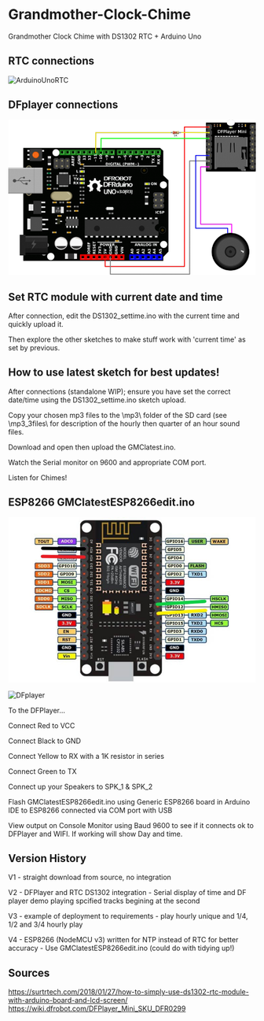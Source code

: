 # Grandmother-Clock-Chime
Grandmother Clock Chime with DS1302 RTC + Arduino Uno 

## RTC connections



![ArduinoUnoRTC](https://i0.wp.com/surtrtech.com/wp-content/uploads/2018/01/4f79e-1.png?resize=640%2C454&ssl=1)


## DFplayer connections



![DFplayer](https://raw.githubusercontent.com/DFRobot/DFRobotMediaWikiImage/master/Image/playerMini.png)



## Set RTC module with current date and time


After connection, edit the DS1302_settime.ino with the current time and quickly upload it.

Then explore the other sketches to make stuff work with 'current time' as set by previous.


## How to use latest sketch for best updates!


After connections (standalone WIP); ensure you have set the correct date/time using the DS1302_settime.ino sketch upload.

Copy your chosen mp3 files to the \mp3\ folder of the SD card (see \mp3_3files\ for description of the hourly then quarter of an hour sound files.

Download and open then upload the GMClatest.ino.

Watch the Serial monitor on 9600 and appropriate COM port.

Listen for Chimes!


## ESP8266 GMClatestESP8266edit.ino

![ESP8266](https://github.com/steeegraham/Grandmother-Clock-Chime/blob/main/NodeMCU-ESP8266-Pinout-DFPlayermini.jpg)

![DFplayer](https://dfimg.dfrobot.com/nobody/wiki/77048a25b85b6e29438244020e7237e1.png)

To the DFPlayer...

 Connect Red to VCC 

 Connect Black to GND

 Connect Yellow to RX with a 1K resistor in series

 Connect Green to TX

 Connect up your Speakers to SPK_1 & SPK_2

Flash GMClatestESP8266edit.ino using Generic ESP8266 board in Arduino IDE to ESP8266 connected via COM port with USB

View output on Console Monitor using Baud 9600 to see if it connects ok to DFPlayer and WIFI.  If working will show Day and time.


## Version History

 V1 - straight download from source, no integration


 V2 - DFPlayer and RTC DS1302 integration - Serial display of time and DF player demo playing spcified tracks begining at the second


 V3 - example of deployment to requirements - play hourly unique and 1/4, 1/2 and 3/4 hourly play
 
 
 V4 - ESP8266 (NodeMCU v3) written for NTP instead of RTC for better accuracy - Use GMClatestESP8266edit.ino (could do with tidying up!)




## Sources
https://surtrtech.com/2018/01/27/how-to-simply-use-ds1302-rtc-module-with-arduino-board-and-lcd-screen/
https://wiki.dfrobot.com/DFPlayer_Mini_SKU_DFR0299
